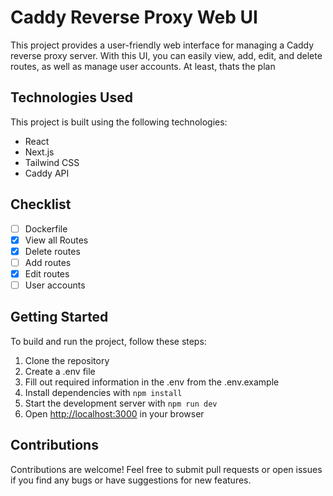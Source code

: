 # Caddy Reverse Proxy Web UI

This project provides a user-friendly web interface for managing a Caddy reverse proxy server. With this UI, you can easily view, add, edit, and delete routes, as well as manage user accounts. At least, thats the plan

## Technologies Used

This project is built using the following technologies:

- React
- Next.js
- Tailwind CSS
- Caddy API

## Checklist

- [ ] Dockerfile
- [X] View all Routes
- [X] Delete routes
- [ ] Add routes
- [X] Edit routes
- [ ] User accounts

## Getting Started

To build and run the project, follow these steps:

1. Clone the repository
2. Create a .env file
3. Fill out required information in the .env from the .env.example
4. Install dependencies with `npm install`
5. Start the development server with `npm run dev`
6. Open [http://localhost:3000](http://localhost:3000) in your browser

## Contributions

Contributions are welcome! Feel free to submit pull requests or open issues if you find any bugs or have suggestions for new features.
